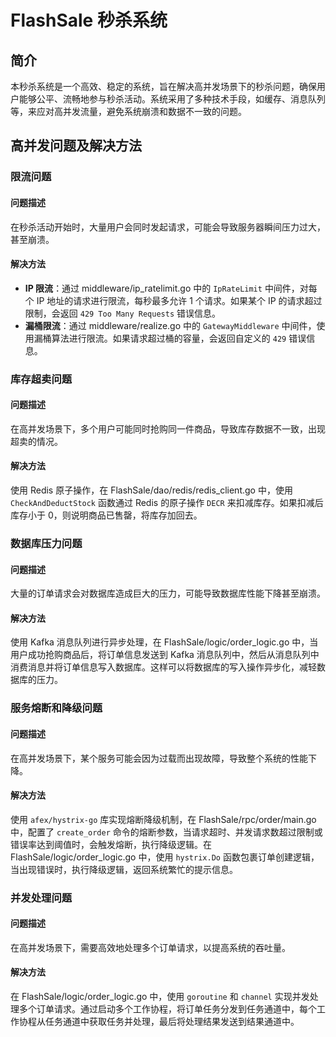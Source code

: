# FlashSale 秒杀系统

## 简介

本秒杀系统是一个高效、稳定的系统，旨在解决高并发场景下的秒杀问题，确保用户能够公平、流畅地参与秒杀活动。系统采用了多种技术手段，如缓存、消息队列等，来应对高并发流量，避免系统崩溃和数据不一致的问题。

## 高并发问题及解决方法

### 限流问题

#### 问题描述

在秒杀活动开始时，大量用户会同时发起请求，可能会导致服务器瞬间压力过大，甚至崩溃。

#### 解决方法

- **IP 限流**：通过 middleware/ip_ratelimit.go 中的 `IpRateLimit` 中间件，对每个 IP 地址的请求进行限流，每秒最多允许 1 个请求。如果某个 IP 的请求超过限制，会返回 `429 Too Many Requests` 错误信息。
- **漏桶限流**：通过 middleware/realize.go 中的 `GatewayMiddleware` 中间件，使用漏桶算法进行限流。如果请求超过桶的容量，会返回自定义的 `429` 错误信息。

###  库存超卖问题

#### 问题描述

在高并发场景下，多个用户可能同时抢购同一件商品，导致库存数据不一致，出现超卖的情况。

#### 解决方法

使用 Redis 原子操作，在 FlashSale/dao/redis/redis_client.go 中，使用 `CheckAndDeductStock` 函数通过 Redis 的原子操作 `DECR` 来扣减库存。如果扣减后库存小于 0，则说明商品已售罄，将库存加回去。

###  数据库压力问题

#### 问题描述

大量的订单请求会对数据库造成巨大的压力，可能导致数据库性能下降甚至崩溃。

#### 解决方法

使用 Kafka 消息队列进行异步处理，在 FlashSale/logic/order_logic.go 中，当用户成功抢购商品后，将订单信息发送到 Kafka 消息队列中，然后从消息队列中消费消息并将订单信息写入数据库。这样可以将数据库的写入操作异步化，减轻数据库的压力。

###  服务熔断和降级问题

#### 问题描述

在高并发场景下，某个服务可能会因为过载而出现故障，导致整个系统的性能下降。

#### 解决方法

使用 `afex/hystrix-go` 库实现熔断降级机制，在 FlashSale/rpc/order/main.go 中，配置了 `create_order` 命令的熔断参数，当请求超时、并发请求数超过限制或错误率达到阈值时，会触发熔断，执行降级逻辑。在 FlashSale/logic/order_logic.go 中，使用 `hystrix.Do` 函数包裹订单创建逻辑，当出现错误时，执行降级逻辑，返回系统繁忙的提示信息。

###  并发处理问题

#### 问题描述

在高并发场景下，需要高效地处理多个订单请求，以提高系统的吞吐量。

#### 解决方法

在 FlashSale/logic/order_logic.go 中，使用 `goroutine` 和 `channel` 实现并发处理多个订单请求。通过启动多个工作协程，将订单任务分发到任务通道中，每个工作协程从任务通道中获取任务并处理，最后将处理结果发送到结果通道中。


